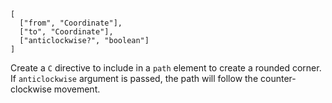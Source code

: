 ```### roundedCorner => string
[
  ["from", "Coordinate"],
  ["to", "Coordinate"],
  ["anticlockwise?", "boolean"]
]
```

Create a `C` directive to include in a `path` element to create a rounded corner. If `anticlockwise` argument is passed, the path will follow the counter-clockwise movement.
